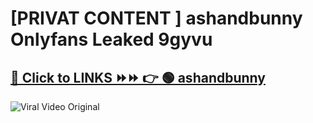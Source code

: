 
 # [PRIVAT CONTENT ] ashandbunny Onlyfans Leaked 9gyvu

## <h2><a href="https://clipsfans.com/ashandbunny&ref=git">🔗 Click to LINKS ⏩⏩ 👉 🟢 ashandbunny </a></h2>

<a href="https://clipsfans.com/ashandbunny&ref=git" rel="nofollow" data-target="animated-image.originalLink"><img src="https://i.ibb.co.com/xMMVF88/686577567.gif" alt="Viral Video Original" style="max-width: 100%; display: inline-block;" data-target="animated-image.originalImage"></a>

